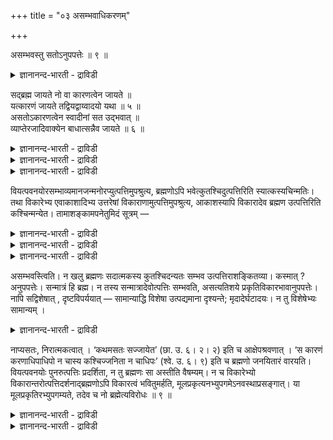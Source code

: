 +++
title = "०३ असम्भवाधिकरणम्"

+++

असम्भवस्तु सतोऽनुपपत्तेः ॥ ९ ॥  
<details><summary>ज्ञानानन्द-भारती - द्राविडी</summary>

असम्बवस्तु सदोअनुबबत्ते: ॥ ९ ॥
</details>

सद्ब्रह्म जायते नो वा कारणत्वेन जायते ॥  
यत्कारणं जायते तद्वियद्वाय्वादयो यथा ॥ ५ ॥  
असतोऽकारणत्वेन स्वादीनां सत उद्भवात् ॥  
व्याप्तेरजादिवाक्येन बाधात्सन्नैव जायते ॥ ६ ॥  
<details><summary>ज्ञानानन्द-भारती - द्राविडी</summary>

--वैयासिग न्यायमाला
</details>

<details><summary>ज्ञानानन्द-भारती - द्राविडी</summary>

"सत्" ऎऩ्ऱ पिरह्मम् उण्डागिऱदा? अल्लदु उण्डागिऱदिल्लैया? ऎदु
कारणमायिरुक्किऱदो, अदु उण्डागिऱदु, आगासम् वायु मुदलियदु
(कारणमायिरुन्दुम् उण्डागिऩ्ऱऩ अदैप्) पोल ऎऩ्ऱु कारणमाय् इरुक्कुम्
तऩ्मैयिऩाल् (पिरह्मम्) उण्डागिऱदु।
</details>

<details><summary>ज्ञानानन्द-भारती - द्राविडी</summary>

असत् (इरुप्पऱ्ऱदु) ऎऩ्बदऱ्कुक् कारणमायिरुक्कुम् तऩ्मै किडैयाददिऩालुम्,
आगासम् मुदलाऩ वैग ळुक्कु 'सत्' वस्तुविलिरुन्दु उत्पत्ति ऎऩ्बदिऩालुम्,
(कारण मायिरुप्पदऱ्कुम्, उत्पत्ति इरुप्पदागच् चॊऩ्ऩ) वियाप्ति (तुडर्च्चि)
"पिऱप्पऱ्ऱदु" ऎऩ्बदु मुदलाऩ वाक्कियत्तिऩाल् पादिक्कप्पडुवदालुम्, "सत्"
उण्डावदे किडैयादु।
</details>

वियत्पवनयोरसम्भाव्यमानजन्मनोरप्युत्पत्तिमुपश्रुत्य, ब्रह्मणोऽपि
भवेत्कुतश्चिदुत्पत्तिरिति स्यात्कस्यचिन्मतिः। तथा विकारेभ्य
एवाकाशादिभ्य उत्तरेषां विकाराणामुत्पत्तिमुपश्रुत्य, आकाशस्यापि विकारादेव
ब्रह्मण उत्पत्तिरिति कश्चिन्मन्येत। तामाशङ्कामपनेतुमिदं सूत्रम् —

<details><summary>ज्ञानानन्द-भारती - द्राविडी</summary>

(तार्क्किगर्गळ् नित्यमॆऩ्ऱु ऒप्पुक्कॊण्डु इरुक्किऱ आगासत्तिऱ्कुम्
उत्पत्ति उण्डु ऎऩ्ऱ तीर्माऩत्तै केट्टु अप्पडियाऩाल् पिरह्मत्तिऱ्कुम्
उत्पत्ति इरुक्कट्टुमे ऎऩ्ऱु आक्षेक्षिबम् वर अदऱ्कु इन्द अदिगरणत्तिल्
समादाऩम् कूऱुगिऱार्। पिरह्मत् तिऱ्कु उत्पत्ति उण्डा इल्लैया ऎऩ्ऱु
सन्देहम्। कारणङ्गळाऩ आगासम्। वायु मुदलाऩवैगळुक्कु उत्पत्ति इरुप्पदाल्
कारणमाऩ पिरह्मत्तिऱ्कुम् उत्पत्ति उण्डु ऎऩ्ऱु पूर्वबक्षम्।
</details>

<details><summary>ज्ञानानन्द-भारती - द्राविडी</summary>

पिरह्मम् सत्वस्तु। इदऱ्कु कारणमाऩ पॊरुळ् वेऱु इल्लाददालुम् असत्तै
कारणमागच् चॊऩ्ऩाल् अदिलिरुन्दु उण्डागुम् कारियम् ऎल्लाम् असत्ताग
आगिविडुमाऩदालुम् पिरह्मम् नित्यम् ऎऩऱु सुरुदि सॊल्वदालुम् पिरह्मत्तिऱ्कु
उत्पत्ति इल्लै। ऎल्ला कारणङ्गळैयुम् कारियम् ऎऩ्ऱु सॊऩ्ऩाल् मुडिवु
इल्लामल् अनवस्तादोषम् एऱ्पडुम्। इदऱ्काग कारियमाग इल्लाद मूलगारणत्तै
अवसियम् ऒप्पुक्कॊळ्ळ वेण्डुम्। इन्द मूलगारणम्दाऩ् पिरह्मम्। ऎङ्गावदु
आत्मावुक्कु उत्पत्ति सॊल्लि यिरुन्दाल् आत्माविऩ् उबादिगळुक्कु उत्पत्ति
ऎऩ्बदु अदऩ् करुत्तु। आगैयाल् सत्रूबमाऩ पिरह्मम् नित्यम्। इदऱ्कु उत्पत्ति
किडैयादु ऎऩ्ऱु सित्तान्दम्)।
</details>

<details><summary>ज्ञानानन्द-भारती - द्राविडी</summary>

उत्पत्तियुण्डॆऩ्ऱु ऎण्णमुडियाद आगासत्तिऱ् कुम् वायुविऱ्कुम् कूड
उत्पत्तियुण्डॆऩ्बदैक्केट्टु, पिरह्मत्तिऱ्कुम्गूड ऎदिलिरुन्दावदु
उत्पत्तियुण् डॆऩ्ऱु यारुक्केऩुम्, ऎण्णम् एऱ्पडलाम्। अप्पडिये
कार्यमायुळ्ळ आगासम् मुदलियवैगळिलिरुन्दे मेलुळ्ळ
कारियङ्गळुक्कुउत्पत्तियैक्केट्टु आगासत्तिऱ्कुम् कूड विगारमायुळ्ळ
पिरह्मत्तिलिरुन्दे उत्पत्ति ऎऩ्ऱु ऒरुवऩ् निऩैक्कलाम्। अन्द आसङ्गैयै
पोक्कडिप् पदऱ्काग “उत्पत्ति किडैयादु” ऎऩ्ऱ इन्द सूत्तिरम्।
</details>

असम्भवस्त्विति। न खलु ब्रह्मणः सदात्मकस्य कुतश्चिदन्यतः सम्भव
उत्पत्तिराशङ्कितव्या। कस्मात् ? अनुपपत्तेः। सन्मात्रं हि ब्रह्म। न
तस्य सन्मात्रादेवोत्पत्तिः सम्भवति, असत्यतिशये
प्रकृतिविकारभावानुपपत्तेः। नापि सद्विशेषात् , दृष्टविपर्ययात् —
सामान्याद्धि विशेषा उत्पद्यमाना दृश्यन्ते; मृदादेर्घटादयः। न तु
विशेषेभ्यः सामान्यम् ।

<details><summary>ज्ञानानन्द-भारती - द्राविडी</summary>

सत् स्वरूबमायुळ्ळ (इरुप्पै स्वरूब मायुळ्ळ) पिरह्मत्तिऱ्कु वेऱु
ऎदिलिरुन्दुम् उत्पत्ति ऎऩ्ऱु सङ्गिक्कक्कूडादु। एऩ्? पॊरुन्दाददिऩाल्
इरुप्पु ऎऩ्बदे पिरह्मम्। अदऱ्कु इरुप्पु मात्तिरमायुळ्ळ तिलिरुन्दु
उत्पत्ति सम्बविक्कादु, विसेषमिल्ला मलिरुक्कैयिल् कारणम्, कार्यम् ऎऩ्ऱ
तऩ्मै पॊरुन्दाददिऩाल्, सत्विसेषत्तिलिरुन्दुम् मुडियादु,
पार्क्कप्पडुवदऱ्कु माऱुदलायिरुप्पदाल्; सामाऩ्यत्ति लिरुन्दल्लवा
विसेषङ्गळ् उत्पत्तियावदाग पार्क्कप् पडुगिऩ्ऱऩ। मण् मुदलियदिलिरुन्दु
कुडम् मुदलिय वैगळ्; विसेषङ्गळिलिरुन्दो सामाऩ्यम् उत्पत्ति यावदु
किडैयादु।
</details>

नाप्यसतः, निरात्मकत्वात् । ‘कथमसतः सज्जायेत’ (छा. उ. ६। २। २) इति च
आक्षेपश्रवणात् । ‘स कारणं करणाधिपाधिपो न चास्य कश्चिज्जनिता न चाधिपः’
(श्वे. उ. ६। ९) इति च ब्रह्मणो जनयितारं वारयति। वियत्पवनयोः
पुनरुत्पत्तिः प्रदर्शिता, न तु ब्रह्मणः सा अस्तीति वैषम्यम्। न च
विकारेभ्यो विकारान्तरोत्पत्तिदर्शनाद्ब्रह्मणोऽपि विकारत्वं भवितुमर्हति,
मूलप्रकृत्यनभ्युपगमेऽनवस्थाप्रसङ्गात्। या मूलप्रकृतिरभ्युपगम्यते, तदेव
च नो ब्रह्मेत्यविरोधः ॥ ९ ॥

<details><summary>ज्ञानानन्द-भारती - द्राविडी</summary>

असत्तिलिरुन्दुम् उत्पत्ति किडैयादु। स्वरूबमे यिल्लाददिऩाल्,
“असत्तिलिरुन्दु (इल्लाददिलिरुन्दु) सत् (इरुप्पदु) ऎप्पडि उण्डागुम्?"
(सान्। VI।२-२) ऎऩ्ऱु आक्षेबम् सॊल्लियिरुप्पदालुम्। “अवर् कारणम्,
करणङ्गळुक्कु अदिबदियायिरुप्पवर्गळुक्कुम् अदिबदि, इवरै उण्डुबण्णुवदु
ऎदुवुम् किडैयादु, इवरुक्कु अदिबदियुम् किडैयादु” (सुवेदा। VI-९) ऎऩ्बदुम्
पिरह्मत्तै उण्डुबण्णुबवरै मऱुक्किऱदु। आगासम्, वायु इवैगळुक्कु उत्पत्ति
काट्टप्पट्टदु; अदु पिरह्मत्तिऱ्कु किडैयादु ऎऩ्बदु वित्तियासम्।
</details>

<details><summary>ज्ञानानन्द-भारती - द्राविडी</summary>

विगारङ्गळिलिरुन्दु वेऱु विगारङ्गळ् उत्पत्ति यावदु काणप्पडुवदाल्
पिरह्मत्तिऱ्कुम्, विगारत् तऩ्मै इरुक्क वेण्डियदु नियायमॆऩ्ऱाल्, मूल
कारणत्तै ऒप्पुक्कॊळ्ळाददाल्, अऩवस्तै (मुडिविल्लात्तऩ्मै) एऱ्पडुमाऩदाल्।
मूल कारणम् ऎऩ्ऱु ऎदु ऒप्पुक्कॊळ्ळप्पडुगिऱदो अदुवेदाऩ् ऎङ्गळ् पिरह्मम्
ऎऩ्बदिऩाल् विरोदमिल्लै।
</details>

